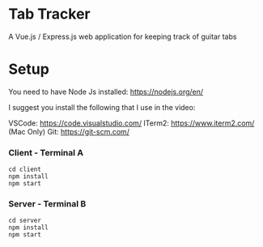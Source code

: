 # Tab Tracker
A Vue.js / Express.js web application for keeping track of guitar tabs

# Setup

You need to have Node Js installed: https://nodejs.org/en/

I suggest you install the following that I use in the video:

VSCode: https://code.visualstudio.com/
ITerm2: https://www.iterm2.com/ (Mac Only)
Git: https://git-scm.com/

### Client - Terminal A
```
cd client
npm install
npm start
```

### Server - Terminal B
```
cd server
npm install
npm start
```
